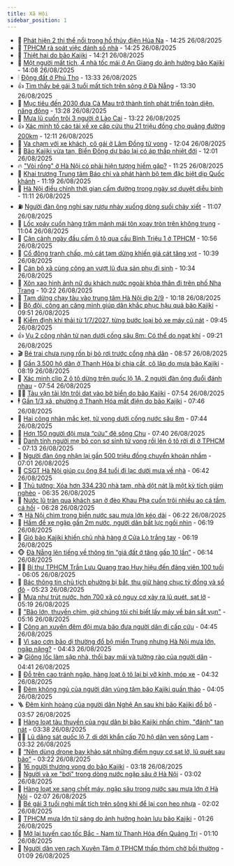 ```yaml
---
title: Xã Hội
sidebar_position: 1
---
```


<!-- dantri-xa-hoi:START -->
- 🫣 [Phát hiện 2 thi thể nổi trong hồ thủy điện Hủa Na](https://dantri.com.vn/xa-hoi/phat-hien-2-thi-the-noi-trong-ho-thuy-dien-hua-na-20250826195353520.htm) - 14:25 26/08/2025
- 💼 [TPHCM rà soát việc đánh số nhà](https://dantri.com.vn/xa-hoi/tphcm-ra-soat-viec-danh-so-nha-20250826204504716.htm) - 14:25 26/08/2025
- 🎊 [Thiệt hại do bão Kajiki](https://dantri.com.vn/xa-hoi/thiet-hai-do-bao-kajiki-20250826204946152.htm) - 14:21 26/08/2025
- 🙉 [Một người mất tích, 4 nhà tốc mái ở An Giang do ảnh hưởng bão Kajiki](https://dantri.com.vn/xa-hoi/mot-nguoi-mat-tich-4-nha-toc-mai-o-an-giang-do-anh-huong-bao-kajiki-20250826202122644.htm) - 14:08 26/08/2025
- 🕯 [Động đất ở Phú Thọ](https://dantri.com.vn/xa-hoi/dong-dat-o-phu-tho-20250826201856985.htm) - 13:33 26/08/2025
- 👍 [Tìm thấy bé gái 3 tuổi mất tích trên sông ở Đà Nẵng](https://dantri.com.vn/xa-hoi/tim-thay-be-gai-3-tuoi-mat-tich-tren-song-o-da-nang-20250826200420388.htm) - 13:30 26/08/2025
- 🤖 [Mục tiêu đến 2030 đưa Cà Mau trở thành tỉnh phát triển toàn diện, năng động](https://dantri.com.vn/xa-hoi/muc-tieu-den-2030-dua-ca-mau-tro-thanh-tinh-phat-trien-toan-dien-nang-dong-20250826161851795.htm) - 13:28 26/08/2025
- 🙉 [Mưa lũ cuốn trôi 3 người ở Lào Cai](https://dantri.com.vn/xa-hoi/mua-lu-cuon-troi-3-nguoi-o-lao-cai-20250826191944526.htm) - 13:22 26/08/2025
- 👍 [Xác minh tố cáo tài xế xe cấp cứu thu 21 triệu đồng cho quãng đường 200km](https://dantri.com.vn/xa-hoi/xac-minh-to-cao-tai-xe-xe-cap-cuu-thu-21-trieu-dong-cho-quang-duong-200km-20250826185438146.htm) - 12:11 26/08/2025
- 🗽 [Va chạm với xe khách, cô gái ở Lâm Đồng tử vong](https://dantri.com.vn/xa-hoi/va-cham-voi-xe-khach-co-gai-o-lam-dong-tu-vong-20250826183921354.htm) - 12:04 26/08/2025
- 🗽 [Bão Kajiki vừa tan, Biển Đông dự báo lại có áp thấp nhiệt đới](https://dantri.com.vn/xa-hoi/bao-kajiki-vua-tan-bien-dong-du-bao-lai-co-ap-thap-nhiet-doi-20250826183920915.htm) - 12:01 26/08/2025
- 🔥 [&quot;Vòi rồng&quot; ở Hà Nội có phải hiện tượng hiếm gặp?](https://dantri.com.vn/xa-hoi/voi-rong-o-ha-noi-co-phai-hien-tuong-hiem-gap-20250826181603035.htm) - 11:25 26/08/2025
- 🦒 [Khai trương Trung tâm Báo chí và phát hành bộ tem đặc biệt dịp Quốc khánh](https://dantri.com.vn/xa-hoi/khai-truong-trung-tam-bao-chi-va-phat-hanh-bo-tem-dac-biet-dip-quoc-khanh-20250826174655267.htm) - 11:19 26/08/2025
- 🧐 [Hà Nội điều chỉnh thời gian cấm đường trong ngày sơ duyệt diễu binh](https://dantri.com.vn/xa-hoi/ha-noi-dieu-chinh-thoi-gian-cam-duong-trong-ngay-so-duyet-dieu-binh-20250826180605213.htm) - 11:11 26/08/2025
- ⛽️ [Người đàn ông nghi say rượu nhảy xuống dòng suối chảy xiết](https://dantri.com.vn/xa-hoi/nguoi-dan-ong-nghi-say-ruou-nhay-xuong-dong-suoi-chay-xiet-20250826173543179.htm) - 11:07 26/08/2025
- 🚀 [Lốc xoáy cuốn hàng trăm mảnh mái tôn xoay tròn trên không trung](https://dantri.com.vn/xa-hoi/loc-xoay-cuon-hang-tram-manh-mai-ton-xoay-tron-tren-khong-trung-20250826175552485.htm) - 11:04 26/08/2025
- 🦒 [Cận cảnh ngày đầu cấm ô tô qua cầu Bình Triệu 1 ở TPHCM](https://dantri.com.vn/xa-hoi/can-canh-ngay-dau-cam-o-to-qua-cau-binh-trieu-1-o-tphcm-20250826174421973.htm) - 10:56 26/08/2025
- 🦅 [Cổ đông tranh chấp, mỏ cát tạm dừng khiến giá cát tăng vọt](https://dantri.com.vn/xa-hoi/co-dong-tranh-chap-mo-cat-tam-dung-khien-gia-cat-tang-vot-20250826163010915.htm) - 10:39 26/08/2025
- 🚀 [Cán bộ xã cùng công an vượt lũ đưa sản phụ đi sinh](https://dantri.com.vn/xa-hoi/can-bo-xa-cung-cong-an-vuot-lu-dua-san-phu-di-sinh-20250826155027105.htm) - 10:34 26/08/2025
- 🦅 [Xôn xao hình ảnh nữ du khách nước ngoài khỏa thân đi trên phố Nha Trang](https://dantri.com.vn/xa-hoi/xon-xao-hinh-anh-nu-du-khach-nuoc-ngoai-khoa-than-di-tren-pho-nha-trang-20250826170642624.htm) - 10:22 26/08/2025
- 🤠 [Tạm dừng chạy tàu vào trung tâm Hà Nội dịp 2/9](https://dantri.com.vn/xa-hoi/tam-dung-chay-tau-vao-trung-tam-ha-noi-dip-29-20250826171202424.htm) - 10:18 26/08/2025
- 💄 [Bộ đội, công an căng mình giúp dân khắc phục hậu quả bão Kajiki](https://dantri.com.vn/xa-hoi/bo-doi-cong-an-cang-minh-giup-dan-khac-phuc-hau-qua-bao-kajiki-20250826163112170.htm) - 09:51 26/08/2025
- 🥷 [Kiểm định khí thải từ 1/7/2027, từng bước loại bỏ xe máy cũ nát](https://dantri.com.vn/xa-hoi/kiem-dinh-khi-thai-tu-172027-tung-buoc-loai-bo-xe-may-cu-nat-20250826161733635.htm) - 09:45 26/08/2025
- 👍 [Vụ 2 công nhân tử nạn dưới cống sâu 8m: Có thể do ngạt khí](https://dantri.com.vn/xa-hoi/vu-2-cong-nhan-tu-nan-duoi-cong-sau-8m-co-the-do-ngat-khi-20250826155859779.htm) - 09:21 26/08/2025
- 🎬 [Bé trai chưa rụng rốn bị bỏ rơi trước cổng nhà dân](https://dantri.com.vn/xa-hoi/be-trai-chua-rung-ron-bi-bo-roi-truoc-cong-nha-dan-20250826152104059.htm) - 08:57 26/08/2025
- 🦒 [Gần 3.500 hộ dân ở Thanh Hóa bị chia cắt, cô lập do mưa bão Kajiki](https://dantri.com.vn/xa-hoi/gan-3500-ho-dan-o-thanh-hoa-bi-chia-cat-co-lap-do-mua-bao-kajiki-20250826150705075.htm) - 08:19 26/08/2025
- 🌊 [Xác minh clip 2 ô tô dừng trên quốc lộ 1A, 2 người đàn ông đuổi đánh nhau](https://dantri.com.vn/xa-hoi/xac-minh-clip-2-o-to-dung-tren-quoc-lo-1a-2-nguoi-dan-ong-duoi-danh-nhau-20250826123955291.htm) - 07:54 26/08/2025
- 🧑‍💻 [Tàu vận tải lớn trôi dạt vào bờ biển do bão Kajiki](https://dantri.com.vn/xa-hoi/tau-van-tai-lon-troi-dat-vao-bo-bien-do-bao-kajiki-20250826145203204.htm) - 07:54 26/08/2025
- 🕴 [Gần 1/3 xã, phường ở Thanh Hóa mất điện do bão Kajiki](https://dantri.com.vn/xa-hoi/gan-13-xa-phuong-o-thanh-hoa-mat-dien-do-bao-kajiki-20250826144225788.htm) - 07:46 26/08/2025
- 🤔 [Hai công nhân mắc kẹt, tử vong dưới cống nước sâu 8m](https://dantri.com.vn/xa-hoi/hai-cong-nhan-mac-ket-tu-vong-duoi-cong-nuoc-sau-8m-20250826143204000.htm) - 07:44 26/08/2025
- 💄 [Hơn 150 người đội mưa “cứu” đê sông Chu](https://dantri.com.vn/xa-hoi/hon-150-nguoi-doi-mua-cuu-de-song-chu-20250826140156693.htm) - 07:40 26/08/2025
- 🧠 [Danh tính người mẹ bỏ con sơ sinh tử vong rồi lên ô tô rời đi ở TPHCM](https://dantri.com.vn/xa-hoi/danh-tinh-nguoi-me-bo-con-so-sinh-tu-vong-roi-len-o-to-roi-di-o-tphcm-20250826135654394.htm) - 07:13 26/08/2025
- 🦣 [Người đàn ông nhận lại gần 500 triệu đồng chuyển khoản nhầm](https://dantri.com.vn/xa-hoi/nguoi-dan-ong-nhan-lai-gan-500-trieu-dong-chuyen-khoan-nham-20250826134633557.htm) - 07:01 26/08/2025
- 💫 [CSGT Hà Nội giúp cụ ông 84 tuổi đi lạc dưới mưa về nhà](https://dantri.com.vn/xa-hoi/csgt-ha-noi-giup-cu-ong-84-tuoi-di-lac-duoi-mua-ve-nha-20250826133802379.htm) - 06:42 26/08/2025
- 🚀 [Thủ tướng: Xóa hơn 334.230 nhà tạm, nhà dột nát là một kỳ tích giảm nghèo](https://dantri.com.vn/xa-hoi/thu-tuong-xoa-hon-334230-nha-tam-nha-dot-nat-la-mot-ky-tich-giam-ngheo-20250826132252286.htm) - 06:35 26/08/2025
- 🤔 [Nước lũ tràn qua khách sạn ở đèo Khau Phạ cuốn trôi nhiều ao cá tầm, cá hồi](https://dantri.com.vn/xa-hoi/nuoc-lu-tran-qua-khach-san-o-deo-khau-pha-cuon-troi-nhieu-ao-ca-tam-ca-hoi-20250826132318672.htm) - 06:28 26/08/2025
- ⚗️ [Hà Nội chìm trong biển nước sau mưa lớn kéo dài](https://dantri.com.vn/xa-hoi/ha-noi-chim-trong-bien-nuoc-sau-mua-lon-keo-dai-20250826131714410.htm) - 06:22 26/08/2025
- 🫶 [Hầm để xe ngập gần 2m nước, người dân bất lực ngồi nhìn](https://dantri.com.vn/xa-hoi/ham-de-xe-ngap-gan-2m-nuoc-nguoi-dan-bat-luc-ngoi-nhin-20250826125505342.htm) - 06:19 26/08/2025
- 🌮 [Gió bão Kajiki khiến chủ nhà hàng ở Cửa Lò trắng tay](https://dantri.com.vn/xa-hoi/gio-bao-kajiki-khien-chu-nha-hang-o-cua-lo-trang-tay-20250826101551004.htm) - 06:19 26/08/2025
- 🐵 [Đà Nẵng lên tiếng về thông tin “giá đất ở tăng gấp 10 lần”](https://dantri.com.vn/xa-hoi/da-nang-len-tieng-ve-thong-tin-gia-dat-o-tang-gap-10-lan-20250826123218795.htm) - 06:14 26/08/2025
- 🧑‍🏫 [Bí thư TPHCM Trần Lưu Quang trao Huy hiệu đến đảng viên 100 tuổi](https://dantri.com.vn/xa-hoi/bi-thu-tphcm-tran-luu-quang-trao-huy-hieu-den-dang-vien-100-tuoi-20250826125031853.htm) - 06:05 26/08/2025
- 💫 [Bác thông tin chủ tịch phường bị bắt, thu giữ hàng chục tỷ đồng và sổ đỏ](https://dantri.com.vn/xa-hoi/bac-thong-tin-chu-tich-phuong-bi-bat-thu-giu-hang-chuc-ty-dong-va-so-do-20250826115958550.htm) - 05:23 26/08/2025
- 🦩 [Mưa như trút nước, hơn 700 xã có nguy cơ xảy ra lũ quét, sạt lở](https://dantri.com.vn/xa-hoi/mua-nhu-trut-nuoc-hon-700-xa-co-nguy-co-xay-ra-lu-quet-sat-lo-20250826121503728.htm) - 05:19 26/08/2025
- 🦄 [&quot;Bão lớn, thuyền chìm, giờ chúng tôi chỉ biết lấy máy về bán sắt vụn&quot;](https://dantri.com.vn/xa-hoi/bao-lon-thuyen-chim-gio-chung-toi-chi-biet-lay-may-ve-ban-sat-vun-20250826114135713.htm) - 05:16 26/08/2025
- 💂 [Công an xuyên đêm đội mưa bão đưa người dân đi cấp cứu](https://dantri.com.vn/xa-hoi/cong-an-xuyen-dem-doi-mua-bao-dua-nguoi-dan-di-cap-cuu-20250826104637806.htm) - 04:45 26/08/2025
- 💄 [Vì sao cơn bão dị thường đổ bộ miền Trung nhưng Hà Nội mưa lớn, ngập nặng?](https://dantri.com.vn/xa-hoi/vi-sao-con-bao-di-thuong-do-bo-mien-trung-nhung-ha-noi-mua-lon-ngap-nang-20250826112724115.htm) - 04:43 26/08/2025
- 🎬 [Giông lốc làm sập nhà, thổi bay mái và tường rào của người dân](https://dantri.com.vn/xa-hoi/giong-loc-lam-sap-nha-thoi-bay-mai-va-tuong-rao-cua-nguoi-dan-20250826112212383.htm) - 04:41 26/08/2025
- 👀 [Đỗ trên cao tránh ngập, hàng loạt ô tô lại bị vỡ kính, móp xe](https://dantri.com.vn/xa-hoi/do-tren-cao-tranh-ngap-hang-loat-o-to-lai-bi-vo-kinh-mop-xe-20250826110639644.htm) - 04:32 26/08/2025
- 💃 [Đêm không ngủ của người dân vùng tâm bão Kajiki quần thảo](https://dantri.com.vn/xa-hoi/dem-khong-ngu-cua-nguoi-dan-vung-tam-bao-kajiki-quan-thao-20250826083804336.htm) - 04:05 26/08/2025
- 🪜 [Đêm kinh hoàng của người dân Nghệ An sau khi bão Kajiki đổ bộ](https://dantri.com.vn/xa-hoi/dem-kinh-hoang-cua-nguoi-dan-nghe-an-sau-khi-bao-kajiki-do-bo-20250826104813983.htm) - 03:57 26/08/2025
- 📝 [Hàng loạt tàu thuyền của ngư dân bị bão Kajiki nhấn chìm, &quot;đánh&quot; tan nát](https://dantri.com.vn/xa-hoi/hang-loat-tau-thuyen-cua-ngu-dan-bi-bao-kajiki-nhan-chim-danh-tan-nat-20250826101538571.htm) - 03:38 26/08/2025
- 🧑‍💻 [Lũ dâng sát quốc lộ 7, di dời khẩn cấp 70 hộ dân ven sông Lam](https://dantri.com.vn/xa-hoi/lu-dang-sat-quoc-lo-7-di-doi-khan-cap-70-ho-dan-ven-song-lam-20250826100149166.htm) - 03:32 26/08/2025
- 👺 [“Nên dùng drone bay khảo sát những điểm nguy cơ sạt lở, lũ quét sau bão”](https://dantri.com.vn/xa-hoi/nen-dung-drone-bay-khao-sat-nhung-diem-nguy-co-sat-lo-lu-quet-sau-bao-20250826071455227.htm) - 03:22 26/08/2025
- 🌮 [16 người thương vong do bão Kajiki](https://dantri.com.vn/xa-hoi/16-nguoi-thuong-vong-do-bao-kajiki-20250826101123393.htm) - 03:18 26/08/2025
- 🤭 [Người và xe &quot;bơi&quot; trong dòng nước ngập sâu ở Hà Nội](https://dantri.com.vn/xa-hoi/nguoi-va-xe-boi-trong-dong-nuoc-ngap-sau-o-ha-noi-20250826100207051.htm) - 03:02 26/08/2025
- 💪 [Hàng loạt xe sang chết máy, ngập sâu trong nước sau mưa lớn ở Hà Nội](https://dantri.com.vn/xa-hoi/hang-loat-xe-sang-chet-may-ngap-sau-trong-nuoc-sau-mua-lon-o-ha-noi-20250826090622473.htm) - 02:07 26/08/2025
- 🧰 [Bé gái 3 tuổi nghi mất tích trên sông khi để lại con heo nhựa](https://dantri.com.vn/xa-hoi/be-gai-3-tuoi-nghi-mat-tich-tren-song-khi-de-lai-con-heo-nhua-20250826085206244.htm) - 02:02 26/08/2025
- 🤡 [TPHCM mưa lớn từ sáng do ảnh hưởng hoàn lưu bão Kajiki](https://dantri.com.vn/xa-hoi/tphcm-mua-lon-tu-sang-do-anh-huong-hoan-luu-bao-kajiki-20250826080550086.htm) - 01:26 26/08/2025
- 🦆 [Mở lại tuyến cao tốc Bắc - Nam từ Thanh Hóa đến Quảng Trị](https://dantri.com.vn/xa-hoi/mo-lai-tuyen-cao-toc-bac-nam-tu-thanh-hoa-den-quang-tri-20250826080727373.htm) - 01:10 26/08/2025
- 🦍 [Người dân ven rạch Xuyên Tâm ở TPHCM thấp thỏm chờ bồi thường](https://dantri.com.vn/xa-hoi/nguoi-dan-ven-rach-xuyen-tam-o-tphcm-thap-thom-cho-boi-thuong-20250825105348923.htm) - 01:09 26/08/2025<!-- dantri-xa-hoi:END -->

